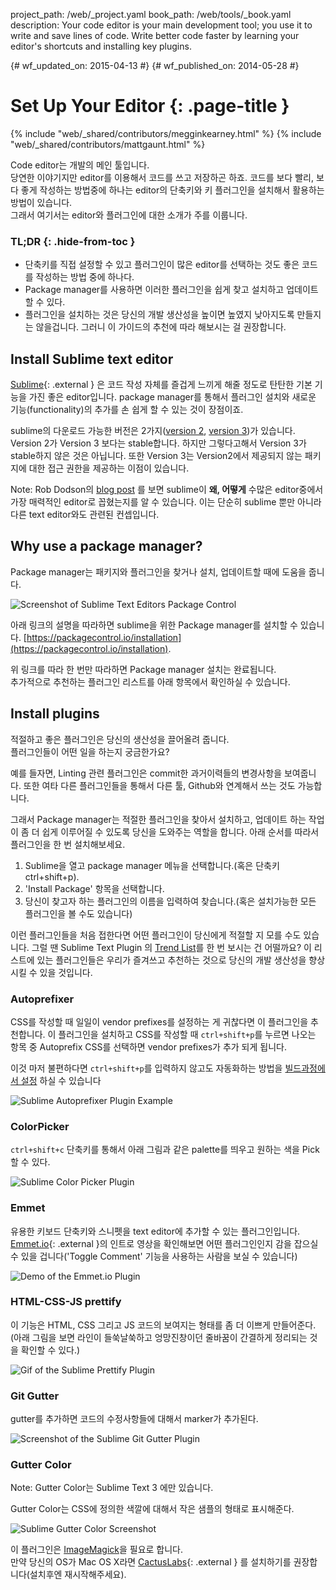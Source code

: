 project_path: /web/_project.yaml
book_path: /web/tools/_book.yaml
description: Your code editor is your main development tool; you use it to write and save lines of code. Write better code faster by learning your editor's shortcuts and installing key plugins.

{# wf_updated_on: 2015-04-13 #}
{# wf_published_on: 2014-05-28 #}

# Set Up Your Editor {: .page-title }

{% include "web/_shared/contributors/megginkearney.html" %}
{% include "web/_shared/contributors/mattgaunt.html" %}

Code editor는 개발의 메인 툴입니다.</br> 당연한 이야기지만 editor를 이용해서 코드를 쓰고 저장하곤 하죠. 코드를 보다 빨리, 보다 좋게 작성하는 방법중에 하나는 editor의 단축키와 키 플러그인을 설치해서 활용하는 방법이 있습니다. </br>그래서 여기서는 editor와 플러그인에 대한 소개가 주를 이룹니다.


### TL;DR {: .hide-from-toc }
- 단축키를 직접 설정할 수 있고 플러그인이 많은 editor를 선택하는 것도 좋은 코드를 작성하는 방법 중에 하나다.
- Package manager를 사용하면 이러한 플러그인을 쉽게 찾고 설치하고 업데이트 할 수 있다.
- 플러그인을 설치하는 것은 당신의 개발 생산성을 높이면 높였지 낮아지도록 만들지는 않을겁니다. 그러니 이 가이드의 추천에 따라 해보시는 걸 권장합니다.


## Install Sublime text editor
[Sublime](http://www.sublimetext.com/){: .external } 은 코드 작성 자체를 즐겁게 느끼게 해줄 정도로 탄탄한 기본 기능을 가진 좋은 editor입니다.
package manager를 통해서 플러그인 설치와 새로운 기능(functionality)의 추가를 손 쉽게 할 수 있는 것이 장점이죠.

sublime의 다운로드 가능한 버전은 2가지([version 2](http://www.sublimetext.com/2), [version 3](http://www.sublimetext.com/3))가 있습니다.
Version 2가 Version 3 보다는 stable합니다. 하지만 그렇다고해서 Version 3가 stable하지 않은 것은 아닙니다. 또한 Version 3는 Version2에서 제공되지 않는 패키지에 대한 접근 권한을 제공하는 이점이 있습니다.

Note: Rob Dodson의 <a href='http://robdodson.me/blog/2012/06/23/sublime-text-2-tips-and-shortcuts/'>blog post</a> 를 보면 sublime이 **왜, 어떻게** 수많은 editor중에서 가장 매력적인 editor로 꼽혔는지를 알 수 있습니다.
이는 단순히 sublime 뿐만 아니라 다른 text editor와도 관련된 컨셉입니다.

## Why use a package manager?

Package manager는 패키지와 플러그인을 찾거나 설치, 업데이트할 때에 도움을 줍니다.

<img src="imgs/package_control.png" class="center" alt="Screenshot of Sublime Text Editors Package Control"/>

아래 링크의 설명을 따라하면 sublime을 위한 Package manager를 설치할 수 있습니다.
[https://packagecontrol.io/installation](https://packagecontrol.io/installation).

위 링크를 따라 한 번만 따라하면 Package manager 설치는 완료됩니다.</br>
추가적으로 추천하는 플러그인 리스트를 아래 항목에서 확인하실 수 있습니다.

## Install plugins

적절하고 좋은 플러그인은 당신의 생산성을 끌어올려 줍니다. </br>플러그인들이 어떤 일을 하는지 궁금한가요?

예를 들자면, Linting 관련 플러그인은 commit한 과거이력들의 변경사항을 보여줍니다.
또한 여타 다른 플러그인들을 통해서 다른 툴, Github와 연계해서 쓰는 것도 가능합니다.

그래서 Package manager는 적절한 플러그인을 찾아서 설치하고, 업데이트 하는 작업이 좀 더 쉽게 이루어질 수 있도록 당신을 도와주는 역할을 합니다. 아래 순서를 따라서 플러그인을 한 번 설치해보세요.

1. Sublime을 열고 package manager 메뉴을 선택합니다.(혹은 단축키 ctrl+shift+p).
2. 'Install Package' 항목을 선택합니다.
3. 당신이 찾고자 하는 플러그인의 이름을 입력하여 찾습니다.(혹은 설치가능한 모든 플러그인을 볼 수도 있습니다)

이런 플러그인들을 처음 접한다면 어떤 플러그인이 당신에게 적절할 지 모를 수도 있습니다. 그럴 땐 Sublime Text Plugin 의 [Trend List](https://packagecontrol.io/browse)를 한 번 보시는 건 어떨까요? 이 리스트에 있는 플러그인들은 우리가 즐겨쓰고 추천하는 것으로 당신의 개발 생산성을 향상시킬 수 있을 것입니다.


### Autoprefixer

CSS를 작성할 때 일일이 vendor prefixes를 설정하는 게 귀찮다면 이 플러그인을 추천합니다.
이 플러그인을 설치하고 CSS를 작성할 때 `ctrl+shift+p`를 누르면 나오는 항목 중 Autoprefix CSS를 선택하면 vendor prefixes가 추가 되게 됩니다.

이것 마저 불편하다면 `ctrl+shift+p`를 입력하지 않고도 자동화하는 방법을 [빌드과정에서 설정](/web/tools/setup/setup-buildtools) 하실 수 있습니다


<img src="imgs/sublime-autoprefixer.gif" alt="Sublime Autoprefixer Plugin Example" />

### ColorPicker

`ctrl+shift+c` 단축키를 통해서 아래 그림과 같은 palette를 띄우고 원하는 색을 Pick 할 수 있다.

<img src="imgs/sublime-color-picker.png" alt="Sublime Color Picker Plugin" />

### Emmet

유용한 키보드 단축키와 스니펫을 text editor에 추가할 수 있는 플러그인입니다. [Emmet.io](http://emmet.io/){: .external }의 인트로 영상을 확인해보면 어떤 플러그인인지 감을 잡으실 수 있을 겁니다('Toggle Comment' 기능을 사용하는 사람을 보실 수 있습니다)

<img src="imgs/emmet-io-example.gif" alt="Demo of the Emmet.io Plugin" />

### HTML-CSS-JS prettify

이 기능은 HTML, CSS 그리고 JS 코드의 보여지는 형태를 좀 더 이쁘게 만들어준다.
</br>(아래 그림을 보면 라인이 들쑥날쑥하고 엉망진창이던 줄바꿈이 간결하게 정리되는 것을 확인할 수 있다.)

<img src="imgs/sublime-prettify.gif" alt="Gif of the Sublime Prettify Plugin" />

### Git Gutter

gutter를 추가하면 코드의 수정사항들에 대해서 marker가 추가된다.

<img src="imgs/sublime-git-gutter.png" alt="Screenshot of the Sublime Git Gutter Plugin" />

### Gutter Color

Note: Gutter Color는 Sublime Text 3 에만 있습니다.

Gutter Color는 CSS에 정의한 색깔에 대해서 작은 샘플의 형태로 표시해준다.

<img src="imgs/sublime-gutter-color.png" alt="Sublime Gutter Color Screenshot" />

이 플러그인은 [ImageMagick](https://en.wikipedia.org/wiki/ImageMagick)을 필요로 합니다. <br/>만약 당신의 OS가 Mac OS X라면 [CactusLabs](http://cactuslab.com/imagemagick/){: .external } 를 설치하기를 권장합니다(설치후엔 재시작해주세요).
